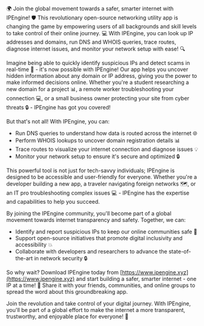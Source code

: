 🌍 Join the global movement towards a safer, smarter internet with IPEngine! 🛡️ This revolutionary open-source networking utility app is changing the game by empowering users of all backgrounds and skill levels to take control of their online journey. 💻 With IPEngine, you can look up IP addresses and domains, run DNS and WHOIS queries, trace routes, diagnose internet issues, and monitor your network setup with ease! 🔍

Imagine being able to quickly identify suspicious IPs and detect scams in real-time 🚀 - it's now possible with IPEngine! Our app helps you uncover hidden information about any domain or IP address, giving you the power to make informed decisions online. Whether you're a student researching a new domain for a project 📊, a remote worker troubleshooting your connection 💻, or a small business owner protecting your site from cyber threats 🔒 - IPEngine has got you covered!

But that's not all! With IPEngine, you can:

* Run DNS queries to understand how data is routed across the internet 🌐
* Perform WHOIS lookups to uncover domain registration details 📊
* Trace routes to visualize your internet connection and diagnose issues 💡
* Monitor your network setup to ensure it's secure and optimized 🔒

This powerful tool is not just for tech-savvy individuals; IPEngine is designed to be accessible and user-friendly for everyone. Whether you're a developer building a new app, a traveler navigating foreign networks 🗺️, or an IT pro troubleshooting complex issues 💻 - IPEngine has the expertise and capabilities to help you succeed.

By joining the IPEngine community, you'll become part of a global movement towards internet transparency and safety. Together, we can:

* Identify and report suspicious IPs to keep our online communities safe 🚫
* Support open-source initiatives that promote digital inclusivity and accessibility 💥
* Collaborate with developers and researchers to advance the state-of-the-art in network security 🔒

So why wait? Download IPEngine today from [https://www.ipengine.xyz](https://www.ipengine.xyz) and start building a safer, smarter internet - one IP at a time! 🌟 Share it with your friends, communities, and online groups to spread the word about this groundbreaking app.

Join the revolution and take control of your digital journey. With IPEngine, you'll be part of a global effort to make the internet a more transparent, trustworthy, and enjoyable place for everyone! 🌈